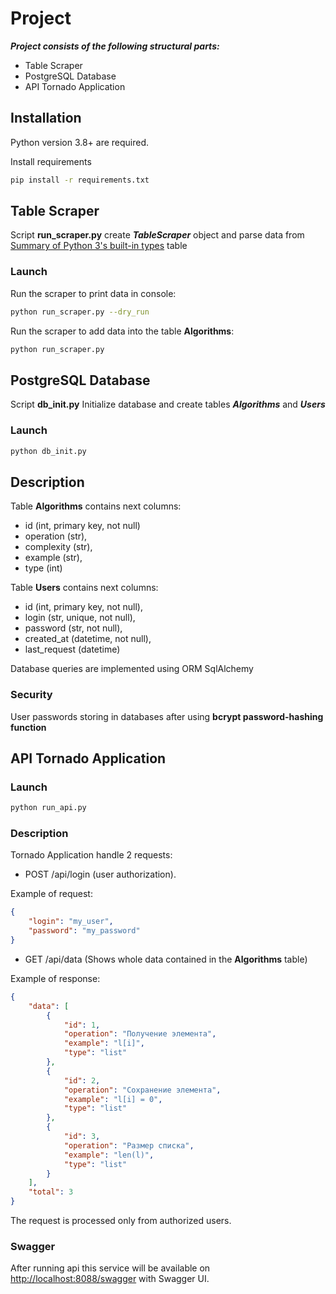 # Project   
***Project consists of the following structural parts:***

- Table Scraper
- PostgreSQL Database
- API Tornado Application


## Installation
Python version 3.8+ are required.

Install requirements
```bash
pip install -r requirements.txt
```

## Table Scraper

Script **run_scraper.py** create ***TableScraper*** object and parse data
from [Summary of Python 3's built-in types](https://proglib.io/p/slozhnost-algoritmov-i-operaciy-na-primere-python-2020-11-03) table

### Launch
Run the scraper to print data in console:

```bash
python run_scraper.py --dry_run 
```

Run the scraper to add data into the table **Algorithms**:

```bash
python run_scraper.py 
```


## PostgreSQL Database

Script **db_init.py** Initialize database and create tables ***Algorithms*** and ***Users***

### Launch


```bash
python db_init.py 
```

## Description
Table **Algorithms** contains next columns:

- id (int, primary key, not null)
- operation (str), 
- complexity (str), 
- example (str), 
- type (int)

Table **Users** contains next columns:

- id (int, primary key, not null), 
- login (str, unique, not null), 
- password (str, not null), 
- created_at (datetime, not null), 
- last_request (datetime)


Database queries are implemented using ORM SqlAlchemy

### Security
User passwords storing in databases after using **bcrypt password-hashing function**


## API Tornado Application

### Launch

```bash
python run_api.py 
```
### Description

Tornado Application handle 2 requests:
+ POST /api/login (user authorization).

Example of request:
```json
{
    "login": "my_user",
    "password": "my_password"
}
```

+ GET /api/data  (Shows whole data contained in the **Algorithms** table)

Example of response:

```json
{
    "data": [
        {
            "id": 1,
            "operation": "Получение элемента",
            "example": "l[i]",
            "type": "list"
        },
        {
            "id": 2,
            "operation": "Сохранение элемента",
            "example": "l[i] = 0",
            "type": "list"
        },
        {
            "id": 3,
            "operation": "Размер списка",
            "example": "len(l)",
            "type": "list"
        }
    ],
    "total": 3
}
```
The request is processed only from authorized users.

### Swagger
After running api this service will be available on [http://localhost:8088/swagger](http://localhost:8088/swagger) with Swagger UI.